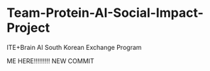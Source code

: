 # Team-Protein-AI-Social-Impact-Project
ITE+Brain AI South Korean Exchange Program

ME HERE!!!!!!!!!
NEW COMMIT